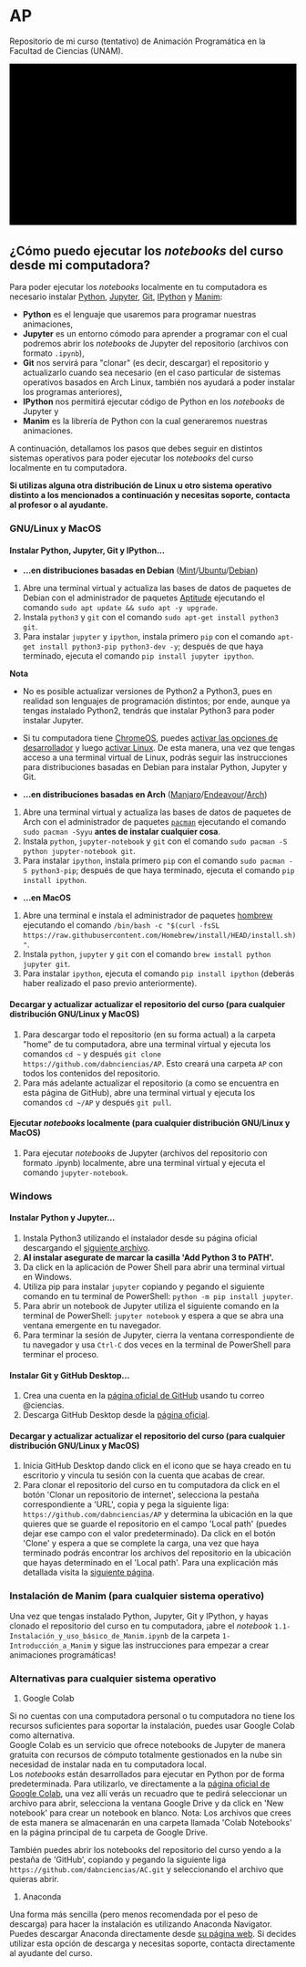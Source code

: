 # AP
Repositorio de mi curso (tentativo) de Animación Programática en la Facultad de Ciencias (UNAM).

![](https://github.com/dabnciencias/AP/blob/main/AP_2023-I.gif)

## ¿Cómo puedo ejecutar los _notebooks_ del curso desde mi computadora?

Para poder ejecutar los _notebooks_ localmente en tu computadora es necesario instalar [Python](https://www.python.org/), [Jupyter](https://jupyter.org/), [Git](https://git-scm.com/doc), [IPython](https://ipython.org/) y  [Manim](https://www.manim.community/):
* **Python** es el lenguaje que usaremos para programar nuestras animaciones,
* **Jupyter** es un entorno cómodo para aprender a programar con el cual podremos abrir los _notebooks_ de Jupyter del repositorio (archivos con formato `.ipynb`),
* **Git** nos servirá para "clonar" (es decir, descargar) el repositorio y actualizarlo cuando sea necesario (en el caso particular de sistemas operativos basados en Arch Linux, también nos ayudará a poder instalar los programas anteriores),
* **IPython** nos permitirá ejecutar código de Python en los _notebooks_ de Jupyter y 
* **Manim** es la librería de Python con la cual generaremos nuestras animaciones.

A continuación, detallamos los pasos que debes seguir en distintos sistemas operativos para poder ejecutar los _notebooks_ del curso localmente en tu computadora. 

**Si utilizas alguna otra distribución de Linux u otro sistema operativo distinto a los mencionados a continuación y necesitas soporte, contacta al profesor o al ayudante.**

### GNU/Linux y MacOS

#### Instalar Python, Jupyter, Git y IPython...

* **...en distribuciones basadas en Debian** ([Mint](https://linuxmint.com/)/[Ubuntu](https://ubuntu.com/)/[Debian](https://www.debian.org/))
1. Abre una terminal virtual y actualiza las bases de datos de paquetes de Debian con el administrador de paquetes [Aptitude](https://wiki.debian.org/Aptitude) ejecutando el comando `sudo apt update && sudo apt -y upgrade`.
1. Instala `python3` y `git` con el comando `sudo apt-get install python3 git`.
1. Para instalar `jupyter` y `ipython`, instala primero `pip` con el comando `apt-get install python3-pip python3-dev -y`; después de que haya terminado, ejecuta el comando `pip install jupyter ipython`.

**Nota**
* No es posible actualizar versiones de Python2 a Python3, pues en realidad son lenguajes de programación distintos; por ende, aunque ya tengas instalado Python2, tendrás que instalar Python3 para poder instalar Jupyter.
* Si tu computadora tiene [ChromeOS](https://www.google.com/chromebook/chrome-os/), puedes [activar las opciones de desarrollador](https://www.androidauthority.com/how-to-enable-developer-mode-on-a-chromebook-906688/) y luego [activar Linux](https://support.google.com/chromebook/answer/9145439?hl=en). De esta manera, una vez que tengas acceso a una terminal virtual de Linux, podrás seguir las instrucciones para distribuciones basadas en Debian para instalar Python, Jupyter y Git.

* **...en distribuciones basadas en Arch** ([Manjaro](https://manjaro.org/)/[Endeavour](https://endeavouros.com/)/[Arch](https://archlinux.org/))
1. Abre una terminal virtual y actualiza las bases de datos de paquetes de Arch con el administrador de paquetes [`pacman`](https://wiki.archlinux.org/title/Pacman) ejecutando el comando `sudo pacman -Syyu` **antes de instalar cualquier cosa**.
1. Instala `python`, `jupyter-notebook` y `git` con el comando `sudo pacman -S python jupyter-notebook git`.
1. Para instalar `ipython`, instala primero `pip` con el comando `sudo pacman -S python3-pip`; después de que haya terminado, ejecuta el comando `pip install ipython`.

* **...en MacOS**
1. Abre una terminal e instala el administrador de paquetes [hombrew](https://brew.sh/) ejecutando el comando `/bin/bash -c "$(curl -fsSL https://raw.githubusercontent.com/Homebrew/install/HEAD/install.sh)"`.
1. Instala `python`, `jupyter` y `git` con el comando `brew install python jupyter git`.
1. Para instalar `ipython`, ejecuta el comando `pip install ipython` (deberás haber realizado el paso previo anteriormente).

#### Decargar y actualizar actualizar el repositorio del curso (para cualquier distribución GNU/Linux y MacOS)

1. Para descargar todo el repositorio (en su forma actual) a la carpeta "home" de tu computadora, abre una terminal virtual y ejecuta los comandos `cd ~` y después `git clone https://github.com/dabnciencias/AP`. Esto creará una carpeta `AP` con todos los contenidos del repositorio.
1. Para más adelante actualizar el repositorio (a como se encuentra en esta página de GitHub), abre una terminal virtual y ejecuta los comandos `cd ~/AP` y después `git pull`.

#### Ejecutar _notebooks_ localmente (para cualquier distribución GNU/Linux y MacOS)

1. Para ejecutar _notebooks_ de Jupyter (archivos del repositorio con formato .ipynb) localmente, abre una terminal virtual y ejecuta el comando `jupyter-notebook`.

### Windows

#### Instalar Python y Jupyter...

1. Instala Python3 utilizando el instalador desde su página oficial descargando el [siguiente archivo](https://www.python.org/ftp/python/3.10.2/python-3.10.2-amd64.exe).
1. **Al instalar asegurate de marcar la casilla 'Add Python 3 to PATH'.**
1. Da click en la aplicación de Power Shell para abrir una terminal virtual en Windows.
1. Utiliza pip para instalar `jupyter` copiando y pegando el siguiente comando en tu terminal de PowerShell: `python -m pip install jupyter`.
1. Para abrir un notebook de Jupyter utiliza el siguiente comando en la terminal de PowerShell: `jupyter notebook` y espera a que se abra una ventana emergente en tu navegador.
1. Para terminar la sesión de Jupyter, cierra la ventana correspondiente de tu navegador y usa `Ctrl-C` dos veces en la terminal de PowerShell para terminar el proceso.

#### Instalar Git y GitHub Desktop...

1. Crea una cuenta en la [página oficial de GitHub](https://github.com) usando tu correo @ciencias.
1. Descarga GitHub Desktop desde la [página oficial](https://desktop.github.com/).

#### Decargar y actualizar actualizar el repositorio del curso (para cualquier distribución GNU/Linux y MacOS)

1. Inicia GitHub Desktop dando click en el icono que se haya creado en tu escritorio y vincula tu sesión con la cuenta que acabas de crear.
1. Para clonar el repositorio del curso en tu computadora da click en el botón 'Clonar un repositorio de internet', selecciona la pestaña correspondiente a 'URL', copia y pega la siguiente liga: `https://github.com/dabnciencias/AP` y determina la ubicación en la que quieres que se guarde el repositorio en el campo 'Local path' (puedes dejar ese campo con el valor predeterminado). Da click en el botón 'Clone' y espera a que se complete la carga, una vez que haya terminado podrás encontrar los archivos del repositorio en la ubicación que hayas determinado en el 'Local path'. Para una explicación más detallada visita la [siguiente página](https://docs.github.com/en/desktop/contributing-and-collaborating-using-github-desktop/adding-and-cloning-repositories/cloning-a-repository-from-github-to-github-desktop).

### Instalación de Manim (para cualquier sistema operativo)

Una vez que tengas instalado Python, Jupyter, Git y IPython, y hayas clonado el repositorio del curso en tu computadora, ¡abre el _notebook_ `1.1-Instalación_y_uso_básico_de_Manim.ipynb` de la carpeta `1-Introducción_a_Manim` y sigue las instrucciones para empezar a crear animaciones programáticas!

### Alternativas para cualquier sistema operativo

1. Google Colab  

Si no cuentas con una computadora personal o tu computadora no tiene los recursos suficientes para soportar la instalación, puedes usar Google Colab como alternativa.  
Google Colab es un servicio que ofrece notebooks de Jupyter de manera gratuita con recursos de cómputo totalmente gestionados en la nube sin necesidad de instalar nada en tu computadora local.  
Los _notebooks_ están desarrollados para ejecutar en Python por de forma predeterminada.
Para utilizarlo, ve directamente a la [página oficial de Google Colab](https://colab.research.google.com/), una vez allí verás un recuadro que te pedirá seleccionar un archivo para abrir, selecciona la ventana Google Drive y da click en 'New notebook' para crear un notebook en blanco. Nota: Los archivos que crees de esta manera se almacenarán en una carpeta llamada 'Colab Notebooks' en la página principal de tu carpeta de Google Drive.

También puedes abrir los notebooks del repositorio del curso yendo a la pestaña de 'GitHub', copiando y pegando la siguiente liga `https://github.com/dabnciencias/AC.git` y seleccionando el archivo que quieras abrir.  

1. Anaconda  

Una forma más sencilla (pero menos recomendada por el peso de descarga) para hacer la instalación es utilizando Anaconda Navigator.
Puedes descargar Anaconda directamente desde [su página web](https://www.anaconda.com/products/individual). Si decides utilizar esta opción de descarga y necesitas soporte, contacta directamente al ayudante del curso.

